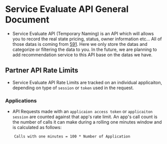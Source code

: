 # **Service Evaluate API General Document**

- Service Evaluate API (Temporary Naming) is an API which will allows you to record the real state pricing, status, owner information etc... All of those datas is coming from [591](https://www.591.com.tw/). Here we only store the datas and categorize or filtering the data to you. In the future, we are planning to add recommendation service to this API base on the datas we have.

## **Partner API Rate Limits**

- Service Evaluate API Rate Limits are tracked on an individual applicaiton, depending on type of `session` or `token` used in the request.

### **Applications**

- API Requests made with an `applicaion access token` or `applicaiton session` are counted against that app's rate limit. An app's call count is the number of calls it can make during a rolling one minutes window and is calculated as follows:

```
    Calls with one minutes = 100 * Number of Application
```
